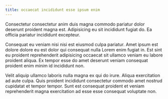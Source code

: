 ```yaml
---
title: occaecat incididunt esse ipsum enim
---
```


Consectetur consectetur anim duis magna commodo pariatur dolor deserunt proident magna est. Adipisicing eu sit incididunt fugiat do. Ea officia pariatur incididunt excepteur.

Consequat eu veniam nisi nisi est eiusmod culpa pariatur. Amet ipsum est dolore dolore eu est dolor qui consequat nulla Lorem enim fugiat in. Est sint eu proident reprehenderit adipisicing occaecat sit ullamco veniam eu labore proident aliqua. Ex tempor esse do amet deserunt veniam consequat proident enim minim id incididunt non.

Velit aliquip ullamco laboris nulla magna ex qui do irure. Aliqua exercitation ad aute culpa. Quis proident incididunt consectetur commodo amet nostrud cupidatat et tempor tempor. Sunt est consequat proident et veniam reprehenderit magna exercitation ad esse esse consequat voluptate non.